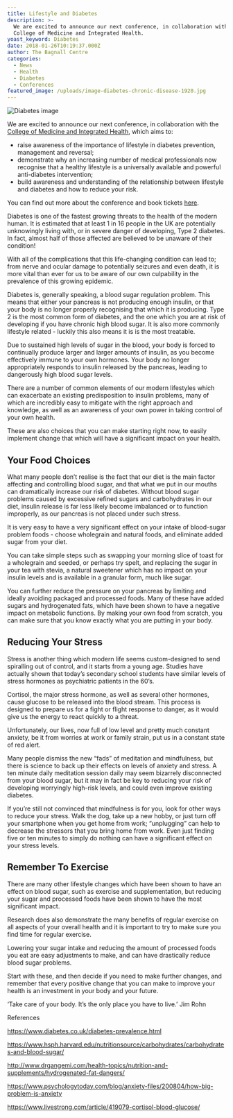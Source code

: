 ```yaml
---
title: Lifestyle and Diabetes
description: >-
  We are excited to announce our next conference, in collaboration with the
  College of Medicine and Integrated Health. 
yoast_keyword: Diabetes
date: 2018-01-26T10:19:37.000Z
author: The Bagnall Centre
categories:
  - News
  - Health
  - Diabetes
  - Conferences
featured_image: /uploads/image-diabetes-chronic-disease-1920.jpg
---
```

![Diabetes image](/uploads/image-diabetes-chronic-disease-small.jpg)

We are excited to announce our next conference, in collaboration with the <a href="https://collegeofmedicine.org.uk/" target="_blank">College of Medicine and Integrated Health</a>, which aims to:

* raise awareness of the importance of lifestyle in diabetes prevention, management and reversal;
* demonstrate why an increasing number of medical professionals now recognise that a healthy lifestyle is a universally available and powerful anti-diabetes intervention;
* build awareness and understanding of the relationship between lifestyle and diabetes and how to reduce your risk.

You can find out more about the conference and book tickets [here](https://www.eventbrite.co.uk/e/lifestyle-and-diabetes-how-closely-are-they-related-tickets-42565255826?aff=es2). 

Diabetes is one of the fastest growing threats to the health of the modern human. It is estimated that at least 1 in 16 people in the UK are potentially unknowingly living with, or in severe danger of developing, Type 2 diabetes. In fact, almost half of those affected are believed to be unaware of their condition!

With all of the complications that this life-changing condition can lead to; from nerve and ocular damage to potentially seizures and even death, it is more vital than ever for us to be aware of our own culpability in the prevalence of this growing epidemic.

Diabetes is, generally speaking, a blood sugar regulation problem. This means that either your pancreas is not producing enough insulin, or that your body is no longer properly recognising that which it is producing. Type 2 is the most common form of diabetes, and the one which you are at risk of developing if you have chronic high blood sugar. It is also more commonly lifestyle related - luckily this also means it is is the most treatable. 

Due to sustained high levels of sugar in the blood, your body is forced to continually produce larger and larger amounts of insulin, as you become effectively immune to your own hormones. Your body no longer appropriately responds to insulin released by the pancreas, leading to dangerously high blood sugar levels.

There are a number of common elements of our modern lifestyles which can exacerbate an existing predisposition to insulin problems, many of which are incredibly easy to mitigate with the right approach and knowledge,  as well as an awareness of your own power in taking control of your own health.

These are also choices that you can make starting right now, to easily implement change that which will have a significant impact on your health.

## Your Food Choices 

What many people don’t realise is the fact that our diet is the main factor affecting and controlling blood sugar, and that what we put in our mouths can dramatically increase our risk of diabetes. Without blood sugar problems caused by excessive refined sugars and carbohydrates in our diet, insulin release is far less likely become imbalanced or to function improperly, as our pancreas is not placed under such stress.

It is very easy to have a very significant effect on your intake of blood-sugar problem foods - choose wholegrain and natural foods, and eliminate added sugar from your diet. 

You can take simple steps such as swapping your morning slice of toast for a wholegrain and seeded, or perhaps try spelt, and replacing the sugar in your tea with stevia, a natural sweetener which has no impact on your insulin levels and is available in a granular form, much like sugar.

You can further reduce the pressure on your pancreas by limiting and ideally avoiding packaged and processed foods. Many of these have added sugars and hydrogenated fats, which have been shown to have a negative impact on metabolic functions. By making your own food from scratch, you can make sure that you know exactly what you are putting in your body.

## Reducing Your Stress

Stress is another thing which modern life seems custom-designed to send spiralling out of control, and it starts from a young age. Studies have actually shown that today’s secondary school students have similar levels of stress hormones as psychiatric patients in the 60’s. 

Cortisol, the major stress hormone, as well as several other hormones, cause glucose to be released into the blood stream. This process is designed to prepare us for a fight or flight response to danger, as it would give us the energy to react quickly to a threat. 

Unfortunately, our lives, now full of low level and pretty much constant anxiety, be it from worries at work or family strain, put us in a constant state of red alert.

Many people dismiss the new “fads” of meditation and mindfulness, but there is science to back up their effects on levels of anxiety and stress. A ten minute daily meditation session daily may seem bizarrely disconnected from your blood sugar, but it may in fact be key to reducing your risk of developing worryingly high-risk levels, and could even improve existing diabetes.

If you’re still not convinced that mindfulness is for you, look for other ways to reduce your stress. Walk the dog, take up a new hobby, or just turn off your smartphone when you get home from work; “unplugging” can help to decrease the stressors that you bring home from work. Even just finding five or ten minutes to simply do nothing can have a significant effect on your stress levels. 

## Remember To Exercise

There are many other lifestyle changes which have been shown to have an effect on blood sugar, such as exercise and supplementation, but reducing your sugar and processed foods have been shown to have the most significant impact. 

Research does also demonstrate the many benefits of regular exercise on all aspects of your overall health and it is important to try to make sure you find time for regular exercise. 

Lowering your sugar intake and reducing the amount of processed foods you eat are easy adjustments to make, and can have drastically reduce blood sugar problems. 

Start with these, and then decide if you need to make further changes, and remember that every positive change that you can make to improve your health is an investment in your body and your future.

‘Take care of your body. It’s the only place you have to live.’ Jim Rohn 

References 

<https://www.diabetes.co.uk/diabetes-prevalence.html>

<https://www.hsph.harvard.edu/nutritionsource/carbohydrates/carbohydrates-and-blood-sugar/>

<http://www.drgangemi.com/health-topics/nutrition-and-supplements/hydrogenated-fat-dangers/>

<https://www.psychologytoday.com/blog/anxiety-files/200804/how-big-problem-is-anxiety>

<https://www.livestrong.com/article/419079-cortisol-blood-glucose/>
